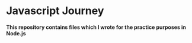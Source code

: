 # Javascript Journey


**This repository contains files which I wrote for the practice purposes in Node.js**